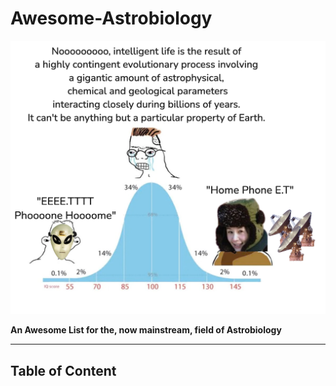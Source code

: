 # Awesome-Astrobiology

![Gaussian_Meme](./img/Gaussian_meme.png)

**An Awesome List for the, now mainstream, field of Astrobiology**

---

## Table of Content
